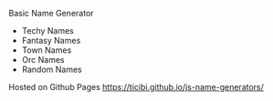 Basic Name Generator 

- Techy Names
- Fantasy Names     
- Town Names     
- Orc Names
- Random Names   

  
Hosted on Github Pages https://ticibi.github.io/js-name-generators/
